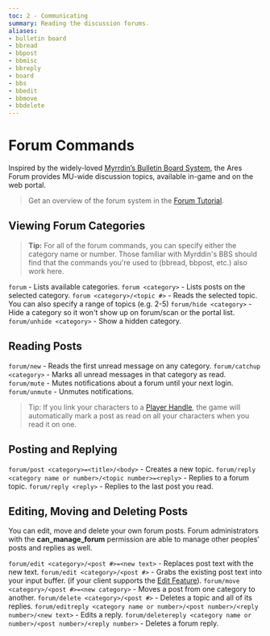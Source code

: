 ```yaml
---
toc: 2 - Communicating
summary: Reading the discussion forums.
aliases:
- bulletin board
- bbread
- bbpost
- bbmisc
- bbreply
- board
- bbs
- bbedit
- bbmove
- bbdelete
---
```

# Forum Commands

Inspired by the widely-loved [Myrrdin’s Bulletin Board System](http://www.firstmagic.com/~merlin/mushcode/mc.bb.html), the Ares Forum provides MU-wide discussion topics, available in-game and on the web portal.

> Get an overview of the forum system in the [Forum Tutorial](/help/forum_tutorial).

## Viewing Forum Categories

> **Tip:** For all of the forum commands, you can specify either the category name or number.  Those familiar with Myrddin's BBS should find that the commands you're used to (bbread, bbpost, etc.) also work here.

`forum` - Lists available categories.
`forum <category>` - Lists posts on the selected category.
`forum <category>/<topic #>` - Reads the selected topic.   You can also specify a range of topics (e.g. 2-5)
`forum/hide <category>` - Hide a category so it won't show up on forum/scan or the portal list.
`forum/unhide <category>` - Show a hidden category.

## Reading Posts

`forum/new` - Reads the first unread message on any category.
`forum/catchup <category>` - Marks all unread messages in that category as read.
`forum/mute` - Mutes notifications about a forum until your next login.
`forum/unmute` - Unmutes notifications.

> Tip:  If you link your characters to a [Player Handle](/help/handles), the game will automatically mark a post as read on all your characters when you read it on one.

## Posting and Replying

`forum/post <category>=<title>/<body>` - Creates a new topic.
`forum/reply <category name or number>/<topic number>=<reply>` - Replies to a forum topic.
`forum/reply <reply>` - Replies to the last post you read.
  
## Editing, Moving and Deleting Posts

You can edit, move and delete your own forum posts.  Forum administrators with the **can\_manage\_forum** permission are able to manage other peoples' posts and replies as well.

`forum/edit <category>/<post #>=<new text>` - Replaces post text with the new text.
`forum/edit <category>/<post #>` - Grabs the existing post text into your input buffer. (if your client supports the [Edit Feature](/help/edit)).
`forum/move <category>/<post #>=<new category>` - Moves a post from one category to another.
`forum/delete <category>/<post #>` - Deletes a topic and all of its replies.
`forum/editreply <category name or number>/<post number>/<reply number>/<new text>` - Edits a reply.
`forum/deletereply <category name or number>/<post number>/<reply number>` - Deletes a forum reply.